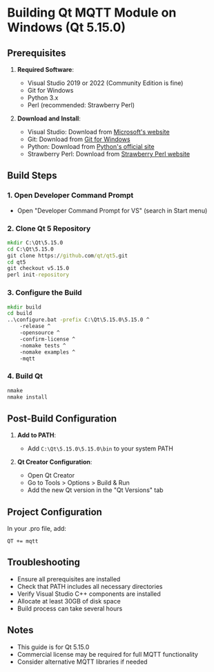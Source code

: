 # Building Qt MQTT Module on Windows (Qt 5.15.0)

## Prerequisites

1. **Required Software**:
   - Visual Studio 2019 or 2022 (Community Edition is fine)
   - Git for Windows
   - Python 3.x
   - Perl (recommended: Strawberry Perl)

2. **Download and Install**:
   - Visual Studio: Download from [Microsoft's website](https://visualstudio.microsoft.com/downloads/)
   - Git: Download from [Git for Windows](https://git-scm.com/download/win)
   - Python: Download from [Python's official site](https://www.python.org/downloads/windows/)
   - Strawberry Perl: Download from [Strawberry Perl website](http://strawberryperl.com/)

## Build Steps

### 1. Open Developer Command Prompt
- Open "Developer Command Prompt for VS" (search in Start menu)

### 2. Clone Qt 5 Repository
```cmd
mkdir C:\Qt\5.15.0
cd C:\Qt\5.15.0
git clone https://github.com/qt/qt5.git
cd qt5
git checkout v5.15.0
perl init-repository
```

### 3. Configure the Build
```cmd
mkdir build
cd build
..\configure.bat -prefix C:\Qt\5.15.0\5.15.0 ^
    -release ^
    -opensource ^
    -confirm-license ^
    -nomake tests ^
    -nomake examples ^
    -mqtt
```

### 4. Build Qt
```cmd
nmake
nmake install
```

## Post-Build Configuration

1. **Add to PATH**:
   - Add `C:\Qt\5.15.0\5.15.0\bin` to your system PATH

2. **Qt Creator Configuration**:
   - Open Qt Creator
   - Go to Tools > Options > Build & Run
   - Add the new Qt version in the "Qt Versions" tab

## Project Configuration

In your .pro file, add:
```qmake
QT += mqtt
```

## Troubleshooting
- Ensure all prerequisites are installed
- Check that PATH includes all necessary directories
- Verify Visual Studio C++ components are installed
- Allocate at least 30GB of disk space
- Build process can take several hours

## Notes
- This guide is for Qt 5.15.0
- Commercial license may be required for full MQTT functionality
- Consider alternative MQTT libraries if needed

